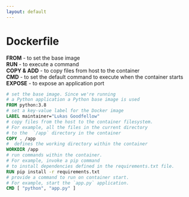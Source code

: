 ```yaml
---
layout: default
---
```


# Dockerfile

**FROM** -  to set the base image  
**RUN** - to execute a command  
**COPY & ADD**  - to copy files from host to the container  
**CMD** - to set the default command to execute when the container starts  
**EXPOSE** - to expose an application port

```Dockerfile
# set the base image. Since we're running 
# a Python application a Python base image is used
FROM python:3.8
# set a key-value label for the Docker image
LABEL maintainer="Lukas Goodfellow"
# copy files from the host to the container filesystem. 
# For example, all the files in the current directory
# to the  `/app` directory in the container
COPY . /app
#  defines the working directory within the container
WORKDIR /app
# run commands within the container. 
# For example, invoke a pip command 
# to install dependencies defined in the requirements.txt file. 
RUN pip install -r requirements.txt
# provide a command to run on container start. 
# For example, start the `app.py` application.
CMD [ "python", "app.py" ]
```
